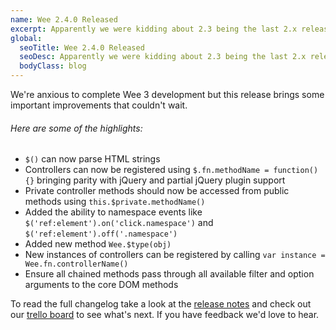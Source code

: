 ```yaml
---
name: Wee 2.4.0 Released
excerpt: Apparently we were kidding about 2.3 being the last 2.x release. There were a few loose ends and improvements we just couldn't wait to complete before Wee 3 is released.
global:
  seoTitle: Wee 2.4.0 Released
  seoDesc: Apparently we were kidding about 2.3 being the last 2.x release. This is the final minor release before Wee 3, seriously.
  bodyClass: blog
---
```


We're anxious to complete Wee 3 development but this release brings some important improvements that couldn't wait.

###### Here are some of the highlights:

* `$()` can now parse HTML strings
* Controllers can now be registered using `$.fn.methodName = function() {}` bringing parity with jQuery and partial jQuery plugin support
* Private controller methods should now be accessed from public methods using `this.$private.methodName()`
* Added the ability to namespace events like `$('ref:element').on('click.namespace')` and `$('ref:element').off('.namespace')`
* Added new method `Wee.$type(obj)`
* New instances of controllers can be registered by calling `var instance = Wee.fn.controllerName()`
* Ensure all chained methods pass through all available filter and option arguments to the core DOM methods

To read the full changelog take a look at the [release notes](https://github.com/weepower/wee/releases/tag/2.4.0) and check out our [trello board](https://trello.com/b/7KbnQra9/wee) to see what's next. If you have feedback we'd love to hear.